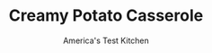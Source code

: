 ---
layout: ../../layouts/MarkdownPostLayout.astro
title: Creamy Potato Casserole
author: America's Test Kitchen
pubDate: 2023-03-15
description: "This casserole is perfect with roast beef."
image_url: https://res.cloudinary.com/hksqkdlah/image/upload/ar_1:1,c_fill,dpr_2.0,f_auto,fl_lossy.progressive.strip_profile,g_faces:auto,q_auto:low,w_344/4124_sfs-potatoes-shredded-cc
tags: ["Side Dishes","Potatoes","Casseroles","Thanksgiving","Contest Recipes"]
calories: 3424
protein: 12
carbohydrates: 22
fats: 
fiber: 1
ingredients: ["2 1/2 pounds, russet potatoes (about 5 medium), scrubbed, skins left on","1 cup, heavy cream","1 cup, low-sodium chicken broth","4 medium cloves, garlic, minced","4 tablespoons, unsalted butter","3/4 cup, grated Parmesan cheese","3/4 teaspoon, table salt","1/2 teaspoon, ground black pepper","1 1/2 cups, shredded sharp cheddar cheese"]
serves: 10
time: ""
instructions: ["Adjust oven rack to middle position and heat oven to 350 degrees.","Place potatoes in large pot and add enough cold water to cover by 2 inches. Bring potatoes to boil over high heat, then lower heat to maintain gentle simmer. Cook until potatoes are just barely tender, 15 to 17 minutes. Drain potatoes. When cool enough to handle (5 to 8 minutes), peel potatoes with paring knife. Shred potatoes using shredding attachment of food processor or large holes on box grater. Place shredded potatoes in large bowl and set aside.","Bring cream and broth to simmer in small saucepan. Remove pan from heat and stir in garlic, butter, and Parmesan. Pour cream mixture into bowl with potatoes and stir to combine. Stir in salt and pepper. Scrape potato mixture into 2-quart oval baking dish and sprinkle with cheddar.","Cover baking dish with foil and bake for 30 minutes. Uncover and continue cooking until top is nicely browned, 20 to 25 minutes. Cool for 10 minutes before serving."]
nutrition: ["544 mg Potassium","258 mg Phosphorus","301 mg Calcium","1 mg Iron","38 mg Magnesium","463 mg Sodium","1 mg Zinc","23 g Fat","1 mg Niacin (B3)","6 g Monounsaturated","6 mg Vitamin C","72 mg Cholesterol","14 g Saturated","1 g Fiber","22 µg Folate (food)","1 g Sugars","4 µg Vitamin K","138 g Water","22 g Carbs","22 µg Folate equivalent (total)","12 g Protein","211 µg Vitamin A","342 kcal Energy","3424 calories"]
notes: "This casserole is perfect with roast beef."
---